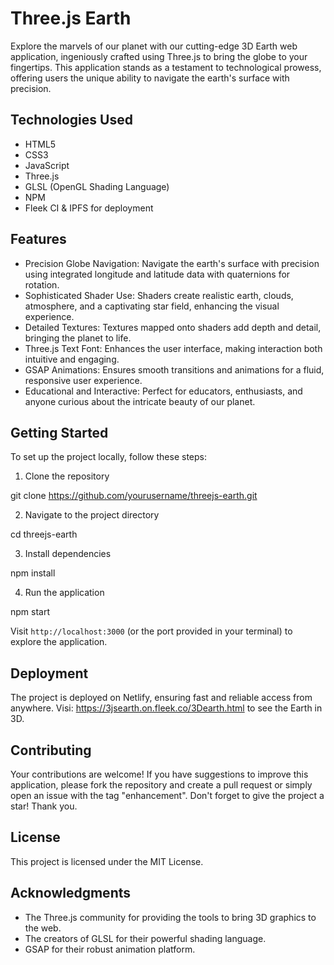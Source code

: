 # Three.js Earth

Explore the marvels of our planet with our cutting-edge 3D Earth web application, ingeniously crafted using Three.js to bring the globe to your fingertips. This application stands as a testament to technological prowess, offering users the unique ability to navigate the earth's surface with precision.

## Technologies Used

- HTML5
- CSS3
- JavaScript
- Three.js
- GLSL (OpenGL Shading Language)
- NPM
- Fleek CI & IPFS for deployment

## Features

- Precision Globe Navigation: Navigate the earth's surface with precision using integrated longitude and latitude data with quaternions for rotation.
- Sophisticated Shader Use: Shaders create realistic earth, clouds, atmosphere, and a captivating star field, enhancing the visual experience.
- Detailed Textures: Textures mapped onto shaders add depth and detail, bringing the planet to life.
- Three.js Text Font: Enhances the user interface, making interaction both intuitive and engaging.
- GSAP Animations: Ensures smooth transitions and animations for a fluid, responsive user experience.
- Educational and Interactive: Perfect for educators, enthusiasts, and anyone curious about the intricate beauty of our planet.

## Getting Started

To set up the project locally, follow these steps:

1. Clone the repository

git clone https://github.com/yourusername/threejs-earth.git


2. Navigate to the project directory

cd threejs-earth


3. Install dependencies

npm install


4. Run the application

npm start


Visit `http://localhost:3000` (or the port provided in your terminal) to explore the application.

## Deployment

The project is deployed on Netlify, ensuring fast and reliable access from anywhere. Visi: https://3jsearth.on.fleek.co/3Dearth.html to see the Earth in 3D.

## Contributing

Your contributions are welcome! If you have suggestions to improve this application, please fork the repository and create a pull request or simply open an issue with the tag "enhancement".
Don't forget to give the project a star! Thank you.

## License

This project is licensed under the MIT License.

## Acknowledgments

- The Three.js community for providing the tools to bring 3D graphics to the web.
- The creators of GLSL for their powerful shading language.
- GSAP for their robust animation platform.
